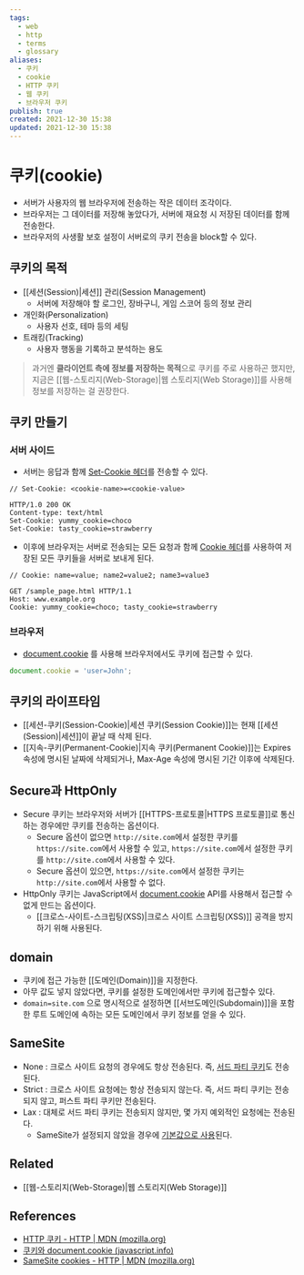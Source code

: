 ```yaml
---
tags:
  - web
  - http
  - terms
  - glossary
aliases:
  - 쿠키
  - cookie
  - HTTP 쿠키
  - 웹 쿠키
  - 브라우저 쿠키
publish: true
created: 2021-12-30 15:38
updated: 2021-12-30 15:38
---
```


# 쿠키(cookie)

- 서버가 사용자의 웹 브라우저에 전송하는 작은 데이터 조각이다.
- 브라우저는 그 데이터를 저장해 놓았다가, 서버에 재요청 시 저장된 데이터를 함께 전송한다.
- 브라우저의 사생활 보호 설정이 서버로의 쿠키 전송을 block할 수 있다.

## 쿠키의 목적

- [[세션(Session)|세션]] 관리(Session Management)
  - 서버에 저장해야 할 로그인, 장바구니, 게임 스코어 등의 정보 관리
- 개인화(Personalization)
  - 사용자 선호, 테마 등의 세팅
- 트래킹(Tracking)
  - 사용자 행동을 기록하고 분석하는 용도

> 과거엔 **클라이언트 측에 정보를 저장하는 목적**으로 쿠키를 주로 사용하곤 했지만, 지금은 [[웹-스토리지(Web-Storage)|웹 스토리지(Web Storage)]]를 사용해 정보를 저장하는 걸 권장한다.

## 쿠키 만들기

### 서버 사이드

- 서버는 응답과 함께 [Set-Cookie 헤더](https://developer.mozilla.org/ko/docs/Web/HTTP/Headers/Set-Cookie)를 전송할 수 있다.

```
// Set-Cookie: <cookie-name>=<cookie-value>

HTTP/1.0 200 OK
Content-type: text/html
Set-Cookie: yummy_cookie=choco
Set-Cookie: tasty_cookie=strawberry
```

- 이후에 브라우저는 서버로 전송되는 모든 요청과 함께 [Cookie 헤더](https://developer.mozilla.org/ko/docs/Web/HTTP/Headers/Cookie)를 사용하여 저장된 모든 쿠키들을 서버로 보내게 된다.

```
// Cookie: name=value; name2=value2; name3=value3

GET /sample_page.html HTTP/1.1
Host: www.example.org
Cookie: yummy_cookie=choco; tasty_cookie=strawberry
```

### 브라우저

- [document.cookie](https://developer.mozilla.org/ko/docs/Web/API/Document/cookie) 를 사용해 브라우저에서도 쿠키에 접근할 수 있다.

```javascript
document.cookie = 'user=John';
```

## 쿠키의 라이프타임

- [[세션-쿠키(Session-Cookie)|세션 쿠키(Session Cookie)]]는 현재 [[세션(Session)|세션]]이 끝날 때 삭제 된다.
- [[지속-쿠키(Permanent-Cookie)|지속 쿠키(Permanent Cookie)]]는 Expires 속성에 명시된 날짜에 삭제되거나, Max-Age 속성에 명시된 기간 이후에 삭제된다.

## Secure과 HttpOnly

- Secure 쿠키는 브라우저와 서버가 [[HTTPS-프로토콜|HTTPS 프로토콜]]로 통신하는 경우에만 쿠키를 전송하는 옵션이다.
  - Secure 옵션이 없으면 `http://site.com`에서 설정한 쿠키를 `https://site.com`에서 사용할 수 있고, `https://site.com`에서 설정한 쿠키를 `http://site.com`에서 사용할 수 있다.
  - Secure 옵션이 있으면, `https://site.com`에서 설정한 쿠키는 `http://site.com`에서 사용할 수 없다.
- HttpOnly 쿠키는 JavaScript에서 [document.cookie](https://developer.mozilla.org/ko/docs/Web/API/Document/cookie) API를 사용해서 접근할 수 없게 만드는 옵션이다.
  - [[크로스-사이트-스크립팅(XSS)|크로스 사이트 스크립팅(XSS)]] 공격을 방지하기 위해 사용된다.

## domain

- 쿠키에 접근 가능한 [[도메인(Domain)]]을 지정한다.
- 아무 값도 넣지 않았다면, 쿠키를 설정한 도메인에서만 쿠키에 접근할수 있다.
- `domain=site.com` 으로 명시적으로 설정하면 [[서브도메인(Subdomain)]]을 포함한 루트 도메인에 속하는 모든 도메인에서 쿠키 정보를 얻을 수 있다.

## SameSite

- None : 크로스 사이트 요청의 경우에도 항상 전송된다. 즉, [서드 파티 쿠키](https://developer.mozilla.org/ko/docs/Web/HTTP/Cookies#%EC%84%9C%EB%93%9C%ED%8C%8C%ED%8B%B0_%EC%BF%A0%ED%82%A4)도 전송된다.
- Strict : 크로스 사이트 요청에는 항상 전송되지 않는다. 즉, 서드 파티 쿠키는 전송되지 않고, 퍼스트 파티 쿠키만 전송된다.
- Lax : 대체로 서드 파티 쿠키는 전송되지 않지만, 몇 가지 예외적인 요청에는 전송된다.
  - SameSite가 설정되지 않았을 경우에 [기본값으로 사용](https://developer.mozilla.org/en-US/docs/Web/HTTP/Headers/Set-Cookie/SameSite#cookies_without_samesite_default_to_samesitelax)된다.

## Related

- [[웹-스토리지(Web-Storage)|웹 스토리지(Web Storage)]]

## References

- [HTTP 쿠키 - HTTP | MDN (mozilla.org)](https://developer.mozilla.org/ko/docs/Web/HTTP/Cookies)
- [쿠키와 document.cookie (javascript.info)](https://ko.javascript.info/cookie)
- [SameSite cookies - HTTP | MDN (mozilla.org)](https://developer.mozilla.org/en-US/docs/Web/HTTP/Headers/Set-Cookie/SameSite)
